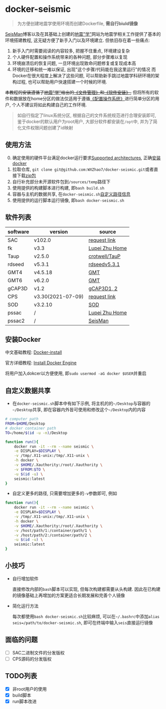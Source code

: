 # docker-seismic

> 为方便创建地震学使用环境而创建Dockerfile, **需自行biuld镜像**

[SeisMan](https://blog.seisman.info)博客以及在其基础上创建的[地震"学"](https://seismo-learn.org/)网站为地震学相关工作提供了基本的环境搭建教程, 这无疑方便了新手入门以及环境建立. 但依旧存在着一些痛点:

001. 新手入门时需要阅读的内容较多, 把握不住重点, 环境建设复杂
002. 个人硬件配置和操作系统带来的各种问题, 部分步骤难以复现
003. 环境崩溃后的恢复问题, 一旦环境出现致命问题修复或复现成本高
004. 环境的迁移和统一难以保证, 出现"这个步骤/代码能在我这里运行"的情况
而Docker在很大程度上解决了这些问题, 可以帮助新手跳过地震学科研环境的架构过程, 也可以帮助用户快速搭建一个时候的环境.

~~本教程的安装遵循了[地震"学"](https://seismo-learn.org/)给出的[《文件管理》](https://seismo-learn.org/seismology101/best-practices/file-organization/)和[《软件安装》](https://seismo-learn.org/seismology101/best-practices/software-installation/),~~ 但将所有的软件和数据放在home分区的做法仅适用于遵循[《配置操作系统》](https://seismo-learn.org/seismology101/computer/setup/)进行简单分区的用户, 个人不建议将如此构建自己的工作环境.

> 如自行指定了linux系统分区, 根据自己的文件系统规范进行合理安装即可, 鉴于docker的默认用户为root用户, 大部分软件都安装在`/opt`中, 并为了简化文件权限问题创建了id映射

## 使用方法

0. 确定使用的硬件平台满足docker运行要求[Supported architectures](#architectures-other-than-amd64), 正确[安装docker](#安装Docker)
1. 拉取仓库, `git clone git@github.com:WXZhao7/docker-seismic.git`或者直接下载[zip包](https://github.com/WXZhao7/docker-seismic/archive/refs/heads/main.zip)
2. 自行补充部分未开源软件包到`/sources/temp`路径下
3. 使用提供的构建脚本进行构建, 即`bash build.sh`
4. 容器与主机的数据共享, 在`docker-seismic.sh`[自定义路径信息](#自定义数据共享)
4. 使用提供的运行脚本运行镜像, 即`bash docker-seismic.sh`

## 软件列表

| software | version | source |
| --- | --- | --- |
| SAC | v102.0 | [request link](http://ds.iris.edu/ds/nodes/dmc/forms/sac/) |
| fk | v3.3 | [Lupei Zhu Home](http://www.eas.slu.edu/People/LZhu/home.html) |
| Taup | v2.5.0 | [crotwell/TauP](https://github.com/crotwell/TauP/releases) |
| rdseed | v5.3.1 | [rdseedv5.3.1](http://ds.iris.edu/pub/programs/rdseedv5.3.1.tar.gz) |
| GMT4 | v4.5.18 | [GMT](https://www.generic-mapping-tools.org/) |
| GMT6 | v6.2.0 | [GMT](https://www.generic-mapping-tools.org/) |
| gCAP3D | v1.2 | [gCAP3D1, 2](http://www.eas.slu.edu/People/LZhu/downloads/gCAP3D1.2.tar) |
| CPS | v3.30(2021-07-09) | [request link](http://www.eas.slu.edu/eqc/eqc_cps/CPS/cpslisc.html) |
| SOD | v3.2.10 | [SOD](http://www.seis.sc.edu/sod/) |
| pssac | / | [Lupei Zhu Home](http://www.eas.slu.edu/People/LZhu/home.html) |
| pssac2 | / | [SeisMan](https://blog.seisman.info/pssac2-install/) |

## 安装Docker

中文基础教程:
[Docker-install](https://yeasy.gitbook.io/docker_practice/install)

官方详细教程:
[Install Docker Engine](https://docs.docker.com/engine/install/)

将用户加入dokcer以方便使用, 即`sudo usermod -aG docker $USER`并重启

## 自定义数据共享

* 在`docker-seismic.sh`脚本中有如下示例, 将主机的的`~/Desktop`与容器的`~/Desktop`共享, 即在容器内外皆可使用和修改这个`~/Desktop`内的内容

```bash
# computer path
FROM=$HOME/Desktop
# docker container path
TO=/home/$(id -u -n)/Desktop

function run(){
    docker run -it --rm --name seismic \
    -e DISPLAY=$DISPLAY \
    -v /tmp/.X11-unix:/tmp/.X11-unix \
    -h docker \
    -v $HOME/.Xauthority:/root/.Xauthority \
    -v $FROM:$TO \
    -u $(id -u) \
    seismic:latest
}
```

* 自定义更多的路径, 只需要增加更多的`-v`参数即可, 例如

```bash
function run(){
    docker run -it --rm --name seismic \
    -e DISPLAY=$DISPLAY \
    -v /tmp/.X11-unix:/tmp/.X11-unix \
    -h docker \
    -v $HOME/.Xauthority:/root/.Xauthority \
    -v /host/path/1:/container/path/1 \
    -v /host/path/2:/container/path/2 \
    -u $(id -u) \
    seismic:latest
}
```

## 小技巧

* 自行增加软件

    直接修改内部的`bash`脚本可以实现, 但每次构建都需要从头构建. 因此在已构建的镜像基础上再增加的方案更适合长期发展和完善个人镜像

* 简化运行方法

    每次都使用`bash docker-seismic.sh`比较麻烦, 可以在`~/.bashrc`中添加`alias seis=/path/to/docker-seismic.sh`, 即可在终端中输入`seis`直接运行镜像

## 面临的问题

- [ ] SAC二进制文件的分发版权
- [ ] CPS源码的分发版权

## TODO列表

- [x] 非root用户的使用
- [x] build脚本
- [x] run脚本改进
<!-- /* md-file-format-disable */ -->